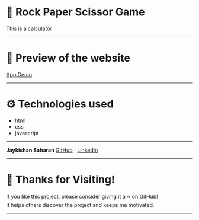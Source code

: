 # 📝 Rock Paper Scissor Game
This is a calculator

---
# 📸 Preview of the website
[App Demo](https://jaykishan1saharan.github.io/calculator/)

---
# ⚙️ Technologies used
- html
- css
- javascript

---
**Jaykishan Saharan**
[GitHub](https://github.com/jaykishan1saharan) | [LinkedIn](www.linkedin.com/in/jaikishan-saharan-a67485327)

---
# 🙌 Thanks for Visiting!
If you like this project, please consider giving it a ⭐ on GitHub!  
It helps others discover the project and keeps me motivated.

---
